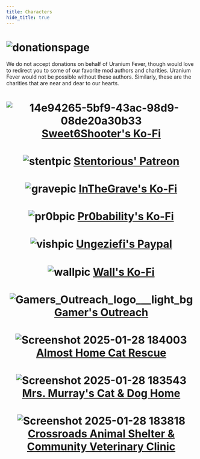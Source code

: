 ```yaml
---
title: Characters
hide_title: true
---
```


# ![donationspage](https://github.com/user-attachments/assets/33bef0b9-b1ea-4d01-979e-8053dcb97dc2)

We do not accept donations on behalf of Uranium Fever, though would love to redirect you to some of our favorite mod authors and charities. Uranium Fever would not be possible without these authors. Similarly, these are the charities that are near and dear to our hearts.

# <p align="center"> ![14e94265-5bf9-43ac-98d9-08de20a30b33](https://github.com/user-attachments/assets/9ed3ec94-f4db-4260-af5b-1cf39bf7e4ad) [Sweet6Shooter's Ko-Fi](https://ko-fi.com/sweetsixshooter) </p>

# <p align="center"> ![stentpic](https://github.com/user-attachments/assets/340bb0d1-4daf-4a21-9b0d-d279fcac4f41) [Stentorious' Patreon](https://www.patreon.com/stentorious) </p>

# <p align="center"> ![gravepic](https://github.com/user-attachments/assets/080e4481-cc72-425a-98d7-8a3423455e18) [InTheGrave's Ko-Fi](https://ko-fi.com/gravy19125) </p>

# <p align="center"> ![pr0bpic](https://github.com/user-attachments/assets/72f6b5b1-61ca-4cb3-9d93-df0223053af6) [Pr0bability's Ko-Fi](https://ko-fi.com/pr0bability) </p>

# <p align="center"> ![vishpic](https://github.com/user-attachments/assets/59a481e6-880f-4de7-b034-59db1c18428d) [Ungeziefi's Paypal](https://www.paypal.com/paypalme/Ungeziefi) </p>

# <p align="center"> ![wallpic](https://github.com/user-attachments/assets/ea7aaac3-7dbf-4c29-95e4-2460145037d3) [Wall's Ko-Fi](https://ko-fi.com/wall_sogb) </p>

# <p align="center"> ![Gamers_Outreach_logo___light_bg](https://github.com/user-attachments/assets/b83d75a6-92cb-4d48-b30d-b4814f9df51d) [Gamer's Outreach](https://gamersoutreach.org/donate/) </p>

# <p align="center"> ![Screenshot 2025-01-28 184003](https://github.com/user-attachments/assets/2ba0ccaf-956c-460e-a5ed-4e93c0660291) [Almost Home Cat Rescue](https://donorbox.org/one-time-donation-129) </p>

# <p align="center"> ![Screenshot 2025-01-28 183543](https://github.com/user-attachments/assets/a953c79d-b123-4dc1-a4a5-0230a97272b2) [Mrs. Murray's Cat & Dog Home](https://mrsmurrays.co.uk/donate) </p>

# <p align="center"> ![Screenshot 2025-01-28 183818](https://github.com/user-attachments/assets/8453380f-c2c1-4b50-af1f-076a10544dce) [Crossroads Animal Shelter & Community Veterinary Clinic](https://crossroadsshelter.org/donate) </p>
